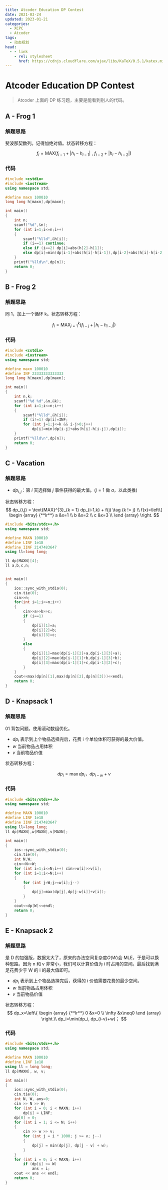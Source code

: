 ```yaml
---
title: Atcoder Education DP Contest
date: 2021-03-24
updated: 2023-01-21
categories:
  - XCPC
  - Atcoder
tags:
  - 动态规划
head:
  - - link
    - rel: stylesheet
      href: https://cdnjs.cloudflare.com/ajax/libs/KaTeX/0.5.1/katex.min.css
---
```


# Atcoder Education DP Contest

> Atcoder 上面的 DP 练习题，主要是能看到别人的代码。

## A - Frog 1

### 解题思路

斐波那契数列。记得加绝对值。状态转移方程： 

$$
f_{i} = \text{MAX} (f_{i-1} + \lvert h_i - h_{i-1} \rvert \ ,\  f_{i-2} + \lvert h_i - h_{i-2} \rvert)
$$

### 代码

```cpp
#include <cstdio>
#include <iostream>
using namespace std;

#define maxn 100010
long long h[maxn],dp[maxn];

int main()
{
	int n;
	scanf("%d",&n);
	for (int i=1;i<=n;i++)
	{
		scanf("%lld",&h[i]);
		if (i==1) continue;
		else if (i==2) dp[i]=abs(h[2]-h[1]);
		else dp[i]=min(dp[i-1]+abs(h[i]-h[i-1]),dp[i-2]+abs(h[i]-h[i-2]));	
	}
	printf("%lld\n",dp[n]);
	return 0;
}
```

## B - Frog 2

### 解题思路

同 1，加上一个循环 k。状态转移方程： 

$$
f_{i} = \text{MAX}^{k}_{j=1} (f_{i-j} + \lvert h_i - h_{i-j} \rvert)
$$

### 代码

```cpp
#include <cstdio>
#include <iostream>
using namespace std;

#define maxn 100010
#define INF 23333333333333
long long h[maxn],dp[maxn];

int main()
{
	int n,k;
	scanf("%d %d",&n,&k);
	for (int i=1;i<=n;i++)
	{
		scanf("%lld",&h[i]);
		if (i!=1) dp[i]=INF;
		for (int j=1;j<=k && i-j>0;j++)
			dp[i]=min(dp[i-j]+abs(h[i]-h[i-j]),dp[i]);	
	}
	printf("%lld\n",dp[n]);
	return 0;
}
```



## C - Vacation

### 解题思路

- $dp_{i,j}$：第 $i$ 天选择做 $j$ 事件获得的最大值。($j = 1$ 做 $a$，以此类推)

状态转移方程： 
$$
dp_{i,j} = \text{MAX}^{3}_{k = 1} dp_{i-1,k} + f(j) \tag {k != j} \\
f(x)=\left\{  
             \begin {array} {**lr**}  
             a &x=1 \\  
             b &x=2 \\
             c &x=3 \\   
             \end {array}
\right.
$$

```cpp
#include <bits/stdc++.h>
using namespace std;

#define MAXN 100010
#define LINF 1e18
#define IINF 2147483647
using ll=long long;

ll dp[MAXN][4];
ll a,b,c,n;


int main()
{
    ios::sync_with_stdio(0);
    cin.tie(0);
    cin>>n;
    for(int i=1;i<=n;i++) 
    {
        cin>>a>>b>>c;
        if (i==1) 
        {
            dp[i][1]=a;
            dp[i][2]=b;
            dp[i][3]=c;
        }
        else 
        {
            dp[i][1]=max(dp[i-1][2]+a,dp[i-1][3]+a);
            dp[i][2]=max(dp[i-1][1]+b,dp[i-1][3]+b);
            dp[i][3]=max(dp[i-1][1]+c,dp[i-1][2]+c);
        }
    }
    cout<<max(dp[n][1],max(dp[n][2],dp[n][3]))<<endl;
	return 0;
}
```

## D - Knapsack 1

### 解题思路

01 背包问题。使用滚动数组优化。

- $dp_i$ 表示到上个物品选择完后，花费 i 个单位体积可获得的最大价值。
- $w$ 当前物品占用体积
- $v$ 当前物品价值

状态转移方程：
 
$$
dp_i=\max dp_i，dp_{i-w}+v
$$

### 代码

```cpp
#include <bits/stdc++.h>
using namespace std;

#define MAXN 100010
#define LINF 1e18
#define IINF 2147483647
using ll=long long;
ll dp[MAXN],w[MAXN],v[MAXN];

int main()
{
    ios::sync_with_stdio(0);
    cin.tie(0);
	int N,W;
    cin>>N>>W;
    for (int i=1;i<=N;i++) cin>>w[i]>>v[i];
    for (int i=1;i<=N;i++) 
    {
        for (int j=W;j>=w[i];j--)
        {
            dp[j]=max(dp[j],dp[j-w[i]]+v[i]);
        }
    }
    cout<<dp[W]<<endl;
	return 0;
}
```

## E - Knapsack 2

### 解题思路

是 D 的加强版，数据太大了，原来的办法空间复杂度$O(W)$会 MLE，于是可以换种思路。因为 n 和 v 非常小，我们可以计算价值为 i 时占用的空间。最后找到满足花费少于 W 的 i 的最大值即可。

- $dp_i$ 表示到上个物品选择完后，获得的 i 价值需要花费的最少空间。
- $w$ 当前物品占用体积
- $v$ 当前物品价值

状态转移方程： 
$$
dp_x=\left\{  
             \begin {array} {**lr**}  
             0 &x=0 \\  
             \infty &x\neq0
             \end {array}  
\right.\\
dp_i=\min(dp_i, dp_{i-v}+w)；
$$

### 代码

```cpp
#include <bits/stdc++.h>
using namespace std;

#define MAXN 100010
#define LINF 1e18
using ll = long long;
ll dp[MAXN], w, v;

int main()
{
    ios::sync_with_stdio(0);
    cin.tie(0);
    int N, W, ans=0;
    cin >> N >> W;
    for (int i = 0; i < MAXN; i++)
        dp[i] = LINF;
    dp[0] = 0;
    for (int i = 1; i <= N; i++)
    {
        cin >> w >> v;
        for (int j = i * 1000; j >= v; j--)
        {
            dp[j] = min(dp[j], dp[j - v] + w);
        }
    }
    for (int i = 0; i < MAXN; i++)
        if (dp[i] <= W)
            ans = i;
    cout << ans << endl;
    return 0;
}
```

